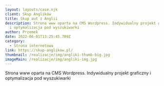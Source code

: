 ```yaml
---
layout: layouts/case.njk
client: Skup Anglików
title: Skup aut z Anglii
description: Strona www oparta na CMS Wordpress. Indywidualny projekt graficzny
  i optymalizacja pod wyszukiwarki
author: Przemek
date: 2022-06-01T13:25:45.709Z
category:
  - Strona internetowa
link: https://skup-anglikow.pl/
thumbnail: /realizacje/img/angliki-thumb-big.jpg
imageMain: /realizacje/img/angliki-img.jpg
---
```

Strona www oparta na CMS Wordpress. Indywidualny projekt graficzny i optymalizacja pod wyszukiwarki
